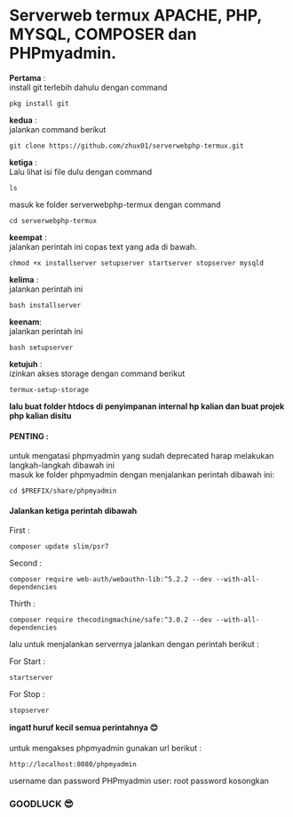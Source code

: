 <h1>Serverweb termux APACHE, PHP, MYSQL, COMPOSER dan PHPmyadmin.</h1>

**Pertama** : <br>
install git terlebih dahulu dengan command
```text
pkg install git
```


**kedua** :<br>
jalankan command berikut
```text
git clone https://github.com/zhux01/serverwebphp-termux.git
```

**ketiga** :<br>
Lalu lihat isi file dulu dengan command <br>
```text
ls
```
masuk ke folder serverwebphp-termux dengan command 
```text
cd serverwebphp-termux
```

**keempat** :<br>
jalankan perintah ini copas text yang ada di bawah.
```text
chmod +x installserver setupserver startserver stopserver mysqld
```

**kelima** : <br>
jalankan perintah ini
```text
bash installserver
```

**keenam**: <br>
jalankan perintah ini
```text
bash setupserver
```

**ketujuh** :<br>
izinkan akses storage dengan command berikut
```text
termux-setup-storage
```

**lalu buat folder htdocs di penyimpanan internal hp kalian dan buat projek php kalian disitu**

<h4>PENTING :</h4>
untuk mengatasi phpmyadmin yang sudah deprecated harap melakukan langkah-langkah dibawah ini<br>
masuk ke folder phpmyadmin dengan menjalankan perintah dibawah ini:
<br>

```text
cd $PREFIX/share/phpmyadmin
```

<h4>Jalankan ketiga perintah dibawah</h4>

First :
```text
composer update slim/psr7
```
Second :
```text
composer require web-auth/webauthn-lib:^5.2.2 --dev --with-all-dependencies
```
Thirth :
```text
composer require thecodingmachine/safe:^3.0.2 --dev --with-all-dependencies
```



lalu untuk menjalankan servernya jalankan dengan perintah berikut :

For Start :
```text
startserver
```
For Stop :
```text
stopserver
```

**ingat❗ huruf kecil semua perintahnya 😊**

untuk mengakses phpmyadmin gunakan url berikut :
```text
http://localhost:8080/phpmyadmin
```
username dan password PHPmyadmin
user: root
password kosongkan

<h3>GOODLUCK 😎</h3>
